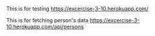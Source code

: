 
This is for testing https://excercise-3-10.herokuapp.com/

This is for fetching person's data https://excercise-3-10.herokuapp.com/api/persons
